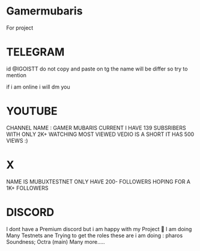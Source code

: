 # Gamermubaris
For project

# TELEGRAM
id @IGOISTT
do not copy and paste on tg 
the name will be differ 
so try to mention

if i am online i will dm you

 # YOUTUBE 
 CHANNEL NAME : GAMER MUBARIS 
 CURRENT I HAVE 139 SUBSRIBERS 
 WITH ONLY 2K+ WATCHING 
 MOST VIEWED VEDIO IS A SHORT
 IT HAS 500 VIEWS :)

# X 
NAME IS MUBUXTESTNET
ONLY HAVE 200- FOLLOWERS 
HOPING FOR A 1K+ FOLLOWERS

# DISCORD 
I dont have a Premium discord
but i am happy with my Project 🥹
 I am doing Many Testnets ane Trying to get the roles 
 these are i am doing : 
 pharos
 Soundness;
 Octra (main)
 Many more.....
